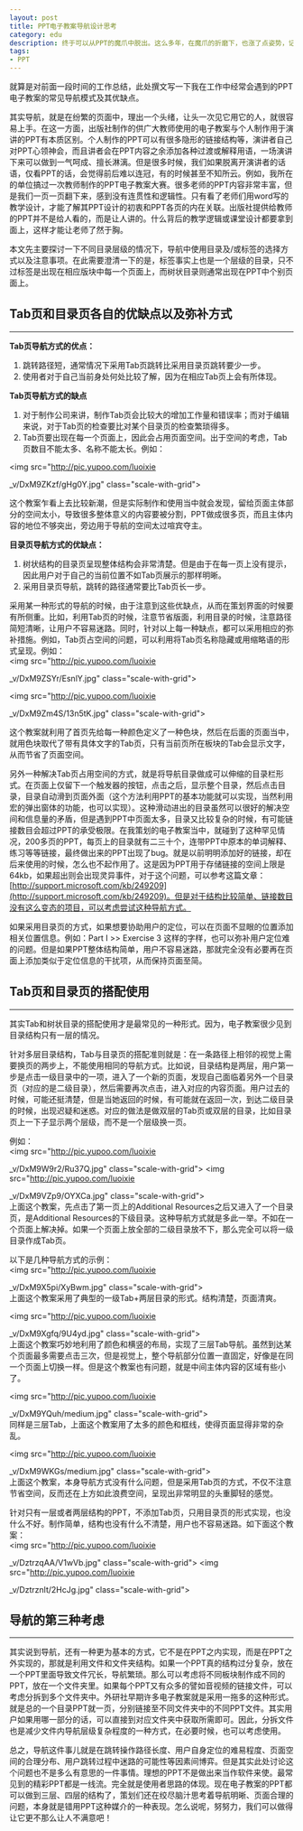 ```yaml
---
layout: post
title: PPT电子教案导航设计思考
category: edu
description: 终于可以从PPT的魔爪中脱出。这么多年，在魔爪的折磨下，也涨了点姿势，记录下来。
tags:
- PPT
---
```


就算是对前面一段时间的工作总结，此处撰文写一下我在工作中经常会遇到的PPT电子教案的常见导航模式及其优缺点。

其实导航，就是在纷繁的页面中，理出一个头绪，让头一次见它用它的人，就很容易上手。在这一方面，出版社制作的供广大教师使用的电子教案与个人制作用于演讲的PPT有本质区别。个人制作的PPT可以有很多隐形的链接结构等，演讲者自己对PPT心领神会，而且讲者会在PPT内容之余添加各种过渡或解释用语，一场演讲下来可以做到一气呵成、擅长淋漓。但是很多时候，我们如果脱离开演讲者的话语，仅看PPT的话，会觉得前后难以连冠，有的时候甚至不知所云。例如，我所在的单位搞过一次教师制作的PPT电子教案大赛。很多老师的PPT内容非常丰富，但是我们一页一页翻下来，感到没有连贯性和逻辑性。只有看了老师们用word写的教学设计，才能了解其PPT设计的初衷和PPT各页的内在关联。出版社提供给教师的PPT并不是给人看的，而是让人讲的。什么背后的教学逻辑或课堂设计都要拿到面上，这样才能让老师了然于胸。

本文先主要探讨一下不同目录层级的情况下，导航中使用目录及/或标签的选择方式以及注意事项。在此需要澄清一下的是，标签事实上也是一个层级的目录，只不过标签是出现在相应版块中每一个页面上，而树状目录则通常出现在PPT中个别页面上。

## Tab页和目录页各自的优缺点以及弥补方式
<hr>

**Tab页导航方式的优点：**

1. 跳转路径短，通常情况下采用Tab页跳转比采用目录页跳转要少一步。
2. 使用者对于自己当前身处何处比较了解，因为在相应Tab页上会有所体现。


**Tab页导航方式的缺点**

1. 对于制作公司来讲，制作Tab页会比较大的增加工作量和错误率；而对于编辑来说，对于Tab页的检查要比对某个目录页的检查繁琐得多。
2. Tab页要出现在每一个页面上，因此会占用页面空间。出于空间的考虑，Tab页数目不能太多、名称不能太长。例如：

<img src="http://pic.yupoo.com/luoixie

_v/DxM9ZKzf/gHg0Y.jpg" class="scale-with-grid"><br>

这个教案乍看上去比较新潮，但是实际制作和使用当中就会发现，留给页面主体部分的空间太小，导致很多整体意义的内容要被分割，PPT做成很多页，而且主体内容的地位不够突出，旁边用于导航的空间太过喧宾夺主。

**目录页导航方式的优缺点：**

1. 树状结构的目录页呈现整体结构会非常清楚。但是由于在每一页上没有提示，因此用户对于自己的当前位置不如Tab页展示的那样明晰。
2. 采用目录页导航，跳转的路径通常要比Tab页长一步。

采用某一种形式的导航的时候，由于注意到这些优缺点，从而在策划界面的时候要有所侧重。比如，利用Tab页的时候，注意节省版面，利用目录的时候，注意路径简短清晰，让用户不容易迷路。同时，针对以上每一种缺点，都可以采用相应的弥补措施。例如，Tab页占空间的问题，可以利用将Tab页名称隐藏或用缩略语的形式呈现。例如：
<br>
<img src="http://pic.yupoo.com/luoixie

_v/DxM9ZSYr/EsnlY.jpg" class="scale-with-grid">

<img src="http://pic.yupoo.com/luoixie

_v/DxM9Zm4S/13n5tK.jpg" class="scale-with-grid"><br>

这个教案就利用了首页先给每一种颜色定义了一种色块，然后在后面的页面当中，就用色块取代了带有具体文字的Tab页，只有当前页所在板块的Tab会显示文字，从而节省了页面空间。

另外一种解决Tab页占用空间的方式，就是将导航目录做成可以伸缩的目录栏形式。在页面上仅留下一个触发器的按钮，点击之后，显示整个目录，然后点击目录，目录自动滑到页面外面（这个方法利用PPT的基本功能就可以实现，当然利用宏的弹出窗体的功能，也可以实现）。这种滑动进出的目录虽然可以很好的解决空间和信息量的矛盾，但是遇到PPT中页面太多，目录又比较复杂的时候，有可能链接数目会超过PPT的承受极限。在我策划的电子教案当中，就碰到了这种罕见情况，200多页的PPT，每页上的目录就有二三十个，连带PPT中原本的单词解释、练习等等链接，最终做出来的PPT出现了bug。就是以前明明添加好的链接，却在后来使用的时候，怎么也不起作用了。这是因为PPT用于存储链接的空间上限是64kb，如果超出则会出现灵异事件，对于这个问题，可以参考这篇文章：[http://support.microsoft.com/kb/249209](http://support.microsoft.com/kb/249209)。但是对于结构比较简单、链接数目没有这么变态的项目，可以考虑尝试这种导航方式。

如果采用目录页的方式，如果想要协助用户的定位，可以在页面不显眼的位置添加相关位置信息。例如：Part I >> Exercise 3 这样的字样，也可以弥补用户定位难的问题。但是如果PPT整体结构简单，用户不容易迷路，那就完全没有必要再在页面上添加类似于定位信息的干扰项，从而保持页面至简。

## Tab页和目录页的搭配使用
<hr>

其实Tab和树状目录的搭配使用才是最常见的一种形式。因为，电子教案很少见到目录结构只有一层的情况。

针对多层目录结构，Tab与目录页的搭配准则就是：在一条路径上相邻的视觉上需要换页的两步上，不能使用相同的导航方式。比如说，目录结构是两层，用户第一步是点击一级目录中的一项，进入了一个新的页面，发现自己面临着另外一个目录页（对应的是二级目录），然后需要再次点击，进入对应的内容页面。用户过去的时候，可能还挺清楚，但是当她返回的时候，有可能就在返回一次，到达二级目录的时候，出现迟疑和迷惑。对应的做法是做双层的Tab页或双层的目录，比如目录页上一下子显示两个层级，而不是一个层级换一页。

例如：<br>
<img src="http://pic.yupoo.com/luoixie

_v/DxM9W9r2/Ru37Q.jpg" class="scale-with-grid">
<img src="http://pic.yupoo.com/luoixie

_v/DxM9VZp9/OYXCa.jpg" class="scale-with-grid"><br>
上面这个教案，先点击了第一页上的Additional Resources之后又进入了一个目录页，是Additional Resources的下级目录。这种导航方式就是多此一举。不如在一个页面上解决掉。如果一个页面上放全部的二级目录放不下，那么完全可以将一级目录作成Tab页。

以下是几种导航方式的示例：<br>
<img src="http://pic.yupoo.com/luoixie

_v/DxM9X5pi/XyBwm.jpg" class="scale-with-grid"><br>
上面这个教案采用了典型的一级Tab+两层目录的形式。结构清楚，页面清爽。

<img src="http://pic.yupoo.com/luoixie

_v/DxM9Xgfq/9U4yd.jpg" class="scale-with-grid"><br>
上面这个教案巧妙地利用了颜色和横竖的布局，实现了三层Tab导航。虽然到达某个页面最多需要点击三次，但是视觉上，整个导航部分位置一直固定，好像是在同一个页面上切换一样。但是这个教案也有问题，就是中间主体内容的区域有些小了。

<img src="http://pic.yupoo.com/luoixie

_v/DxM9YQuh/medium.jpg" class="scale-with-grid"><br>
同样是三层Tab，上面这个教案用了太多的颜色和框线，使得页面显得非常的杂乱。

<img src="http://pic.yupoo.com/luoixie

_v/DxM9WKGs/medium.jpg" class="scale-with-grid"><br>
上面这个教案，本身导航方式没有什么问题，但是采用Tab页的方式，不仅不注意节省空间，反而还在上方如此浪费空间，呈现出非常明显的头重脚轻的感觉。

针对只有一层或者两层结构的PPT，不添加Tab页，只用目录页的形式实现，也没什么不好。制作简单，结构也没有什么不清楚，用户也不容易迷路。如下面这个教案：<br>
<img src="http://pic.yupoo.com/luoixie

_v/DztrzqAA/V1wVb.jpg" class="scale-with-grid">
<img src="http://pic.yupoo.com/luoixie

_v/Dztrznlt/2HcJg.jpg" class="scale-with-grid"><br>

## 导航的第三种考虑
<hr>

其实说到导航，还有一种更为基本的方式，它不是在PPT之内实现，而是在PPT之外实现的，那就是利用文件和文件夹结构。如果一个PPT真的结构过分复杂，放在一个PPT里面导致文件冗长，导航繁琐。那么可以考虑将不同板块制作成不同的PPT，放在一个文件夹里。如果每个PPT又有众多的譬如音视频的链接文件，可以考虑分拆到多个文件夹中。外研社早期许多电子教案就是采用一拖多的这种形式。就是总的一个目录PPT就一页，分别链接至不同文件夹中的不同PPT文件。其实用户如果用哪一部分的话，可以直接到对应文件夹中获取所需即可。因此，分拆文件也是减少文件内导航层级复杂程度的一种方式，在必要时候，也可以考虑使用。

总之，导航这件事儿就是在跳转操作路径长度、用户自身定位的难易程度、页面空间的合理分布、用户跳转过程中迷路的可能性等因素间博弈。但是其实此处讨论这个问题也不是多么有意思的一件事情。理想的PPT不是做出来当作软件来使。最常见到的精彩PPT都是一线流。完全就是使用者思路的体现。现在电子教案的PPT都可以做到三层、四层的结构了，策划们还在绞尽脑汁思考着导航明晰、页面合理的问题，本身就是错用PPT这种媒介的一种表现。怎么说呢，努努力，我们可以做得让它更不那么让人不满意吧！
